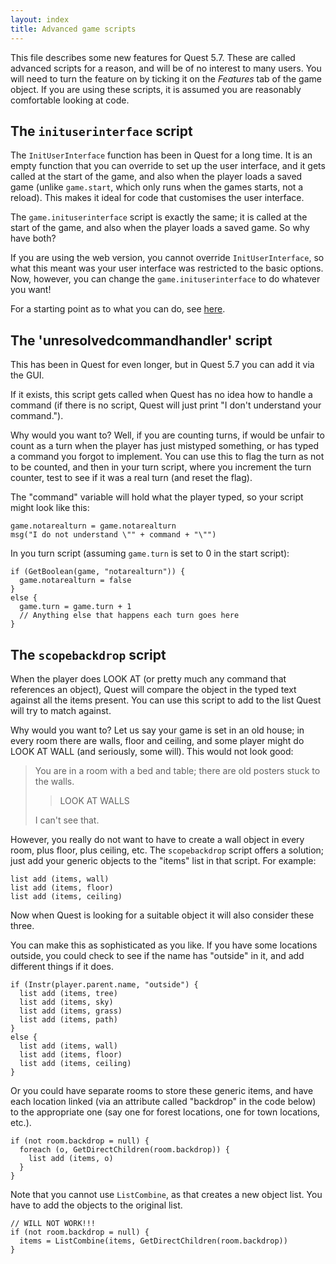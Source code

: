 ```yaml
---
layout: index
title: Advanced game scripts
---
```


This file describes some new features for Quest 5.7. These are called advanced scripts for a reason, and will be of no interest to many users. You will need to turn the feature on by ticking it on the _Features_ tab of the game object. If you are using these scripts, it is assumed you are reasonably comfortable looking at code.



The `inituserinterface` script
------------------------------

The `InitUserInterface` function has been in Quest for a long time. It is an empty function that you can override to set up the user interface, and it gets called at the start of the game, and also when the player loads a saved game (unlike `game.start`, which only runs when the games starts, not a reload). This makes it ideal for code that customises the user interface.

The `game.inituserinterface` script is exactly the same; it is called at the start of the game, and also when the player loads a saved game. So why have both?

If you are using the web version, you cannot override `InitUserInterface`, so what this meant was your user interface was restricted to the basic options. Now, however, you can change the `game.inituserinterface` to do whatever you want!

For a starting point as to what you can do, see [here](ui-javascript.html).




The 'unresolvedcommandhandler' script
-------------------------------------

This has been in Quest for even longer, but in Quest 5.7 you can add it via the GUI.

If it exists, this script gets called when Quest has no idea how to handle a command (if there is no script, Quest will just print "I don't understand your command.").

Why would you want to? Well, if you are counting turns, if would be unfair to count as a turn when the player has just mistyped something, or has typed a command you forgot to implement. You can use this to flag the turn as not to be counted, and then in your turn script, where you increment the turn counter, test to see if it was a real turn (and reset the flag).

The "command" variable will hold what the player typed, so your script might look like this:

```
game.notarealturn = game.notarealturn
msg("I do not understand \"" + command + "\"")
```

In you turn script (assuming `game.turn` is set to 0 in the start script):

```
if (GetBoolean(game, "notarealturn")) {
  game.notarealturn = false
}
else {
  game.turn = game.turn + 1
  // Anything else that happens each turn goes here
}
```


The `scopebackdrop` script
--------------------------

When the player does LOOK AT (or pretty much any command that references an object), Quest will compare the object in the typed text against all the items present. You can use this script to add to the list Quest will try to match against.

Why would you want to? Let us say your game is set in an old house; in every room there are walls, floor and ceiling, and some player might do LOOK AT WALL (and seriously, some will). This would not look good: 

>You are in a room with a bed and table; there are old posters stuck to the walls.
>
> > LOOK AT WALLS
>
> I can't see that.

However, you really do not want to have to create a wall object in every room, plus floor, plus ceiling, etc. The `scopebackdrop` script offers a solution; just add  your generic objects to the "items" list in that script. For example:

```
list add (items, wall)
list add (items, floor)
list add (items, ceiling)
```

Now when Quest is looking for a suitable object it will also consider these three.

You can make this as sophisticated as you like. If you have some locations outside, you could check to see if the name has "outside" in it, and add different things if it does.

```
if (Instr(player.parent.name, "outside") {
  list add (items, tree)
  list add (items, sky)
  list add (items, grass)
  list add (items, path)
}
else {
  list add (items, wall)
  list add (items, floor)
  list add (items, ceiling)
}
```

Or you could have separate rooms to store these generic items, and have each location linked (via an attribute called "backdrop" in the code below) to the appropriate one (say one for forest locations, one for town locations, etc.).

```
if (not room.backdrop = null) {
  foreach (o, GetDirectChildren(room.backdrop)) {
    list add (items, o)
  }
}
```

Note that you cannot use `ListCombine`, as that creates a new object list. You have to add the objects to the original list.

```
// WILL NOT WORK!!!
if (not room.backdrop = null) {
  items = ListCombine(items, GetDirectChildren(room.backdrop))
}
```